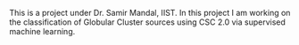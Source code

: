 This is a project under Dr. Samir Mandal, IIST. In this project I am working on the classification of Globular Cluster sources using CSC 2.0 via supervised machine learning.
